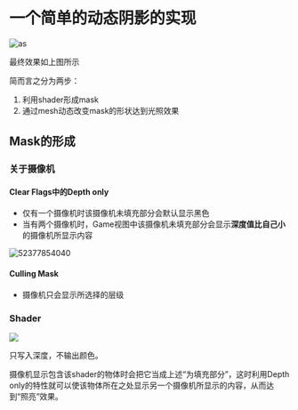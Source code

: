 # 一个简单的动态阴影的实现

![as](http://p5bpzbkxa.bkt.clouddn.com/Mask.gif)

最终效果如上图所示

简而言之分为两步：

1. 利用shader形成mask
2. 通过mesh动态改变mask的形状达到光照效果

## Mask的形成

### 关于摄像机

#### Clear Flags中的Depth only

* 仅有一个摄像机时该摄像机未填充部分会默认显示黑色
* 当有两个摄像机时，Game视图中该摄像机未填充部分会显示**深度值比自己小**的摄像机所显示内容

![52377854040](http://p5bpzbkxa.bkt.clouddn.com/1523778540404.png)

#### Culling Mask

* 摄像机只会显示所选择的层级

### Shader

![](http://p5bpzbkxa.bkt.clouddn.com/1523778540404.png)

只写入深度，不输出颜色。

摄像机显示包含该shader的物体时会把它当成上述“为填充部分”，这时利用Depth only的特性就可以使该物体所在之处显示另一个摄像机所显示的内容，从而达到“照亮”效果。



